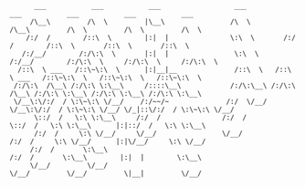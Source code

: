 
          ___           ___           ___                  ___           ___           ___           ___           ___     
         /\__\         /\  \         |\__\                /\  \         /\__\         /\  \         /\  \         /\  \    
        /:/  /        /::\  \        |:|  |               \:\  \       /:/  /        /::\  \       /::\  \       /::\  \   
       /:/__/        /:/\:\  \       |:|  |                \:\  \     /:/__/        /:/\:\  \     /:/\:\  \     /:/\:\  \  
      /::\  \ ___   /::\~\:\  \      |:|__|__              /::\  \   /::\  \ ___   /::\~\:\  \   /::\~\:\  \   /::\~\:\  \ 
     /:/\:\  /\__\ /:/\:\ \:\__\     /::::\__\            /:/\:\__\ /:/\:\  /\__\ /:/\:\ \:\__\ /:/\:\ \:\__\ /:/\:\ \:\__\
     \/__\:\/:/  / \:\~\:\ \/__/    /:/~~/~              /:/  \/__/ \/__\:\/:/  / \:\~\:\ \/__/ \/_|::\/:/  / \:\~\:\ \/__/
          \::/  /   \:\ \:\__\     /:/  /               /:/  /           \::/  /   \:\ \:\__\      |:|::/  /   \:\ \:\__\  
          /:/  /     \:\ \/__/     \/__/                \/__/            /:/  /     \:\ \/__/      |:|\/__/     \:\ \/__/  
         /:/  /       \:\__\                                            /:/  /       \:\__\        |:|  |        \:\__\    
         \/__/         \/__/                                            \/__/         \/__/         \|__|         \/__/    

                                                              
                                                              
                                                              
                                                              
                                                              
                                                              
                                                              
                                                                                                                               
                                                                                                                 
                                                                                                                 
                                                                                                                                 
                                                                                                                                 
                                                                                                                                 
                                                                                                                                 
                                                                                                                                 
                                                                                                                                 
                                                                                                                                 
                                                                                                                                 
                                                                                                                                 
                                                                                                                                 
                                                                                                                                 
                                                                                                                                 
                                                                                                                                 
                                                                                                                                 
                                                                                                                                 
                                                                                                                                 
                                                                                                                                 

